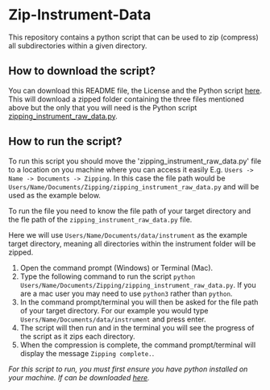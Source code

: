 # Zip-Instrument-Data

This repository contains a python script that can be used to zip (compress) all subdirectories within a given directory. 

## How to download the script?

You can download this README file, the License and the Python script [here](https://github.com/Jack-Coutts/Zip-Instrument-Data/archive/refs/tags/v0.1.0.zip). This
will download a zipped folder containing the three files mentioned above but the only that you will need is the Python script 
[zipping_instrument_raw_data.py](https://github.com/Jack-Coutts/Zip-Instrument-Data/blob/main/zipping_instrument_raw_data.py). 

## How to run the script?

To run this script you should move the 'zipping_instrument_raw_data.py' file to a location on you machine where you can access it easily E.g. `Users -> Name -> Documents -> Zipping`.
In this case the file path would be `Users/Name/Documents/Zipping/zipping_instrument_raw_data.py` and will be used as the example below. 

To run the file you need to know the file path of your target directory and the fle path of the `zipping_instrument_raw_data.py` file.

Here we will use `Users/Name/Documents/data/instrument` as the example target directory, meaning all directories within the instrument folder will be zipped.

1. Open the command prompt (Windows) or Terminal (Mac).
2. Type the following command to run the script `python Users/Name/Documents/Zipping/zipping_instrument_raw_data.py`. If you are a mac user you may need to use `python3` rather than `python`.
3. In the command prompt/terminal you will then be asked for the file path of your target directory. For our example you would type `Users/Name/Documents/data/instrument` and press enter.
4. The script will then run and in the terminal you will see the progress of the script as it zips each directory.
5. When the compression is complete, the command prompt/terminal will display the message `Zipping complete.`.


*For this script to run, you must first ensure you have python installed on your machine. If can be downloaded [here](https://www.python.org/downloads/).*